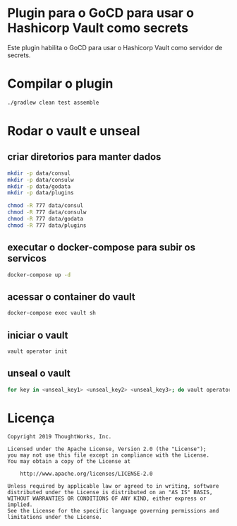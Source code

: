 # Plugin para o GoCD para usar o Hashicorp Vault como secrets

Este plugin habilita o GoCD para usar o Hashicorp Vault como servidor de secrets.

# Compilar o plugin

```sh
./gradlew clean test assemble
```

# Rodar o vault e unseal

## criar diretorios para manter dados
```sh
mkdir -p data/consul
mkdir -p data/consulw
mkdir -p data/godata
mkdir -p data/plugins

chmod -R 777 data/consul
chmod -R 777 data/consulw
chmod -R 777 data/godata
chmod -R 777 data/plugins
```

## executar o docker-compose para subir os servicos

```sh
docker-compose up -d
```

## acessar o container do vault

```sh
docker-compose exec vault sh
```

## iniciar o vault

```sh
vault operator init
```

## unseal o vault

```sh
for key in <unseal_key1> <unseal_key2> <unseal_key3>; do vault operator unseal "${key}"; done
```

# Licença

```plain
Copyright 2019 ThoughtWorks, Inc.

Licensed under the Apache License, Version 2.0 (the "License");
you may not use this file except in compliance with the License.
You may obtain a copy of the License at

    http://www.apache.org/licenses/LICENSE-2.0

Unless required by applicable law or agreed to in writing, software
distributed under the License is distributed on an "AS IS" BASIS,
WITHOUT WARRANTIES OR CONDITIONS OF ANY KIND, either express or implied.
See the License for the specific language governing permissions and
limitations under the License.
```
